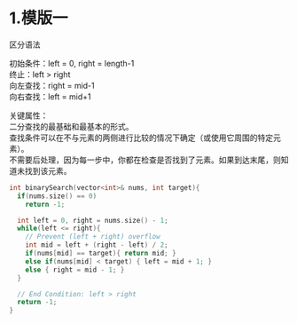 # 1.模版一
区分语法

初始条件：left = 0, right = length-1   
终止：left > right   
向左查找：right = mid-1   
向右查找：left = mid+1   

关键属性：   
二分查找的最基础和最基本的形式。   
查找条件可以在不与元素的两侧进行比较的情况下确定（或使用它周围的特定元素）。   
不需要后处理，因为每一步中，你都在检查是否找到了元素。如果到达末尾，则知道未找到该元素。


```C
int binarySearch(vector<int>& nums, int target){
  if(nums.size() == 0)
    return -1;

  int left = 0, right = nums.size() - 1;
  while(left <= right){
    // Prevent (left + right) overflow
    int mid = left + (right - left) / 2;
    if(nums[mid] == target){ return mid; }
    else if(nums[mid] < target) { left = mid + 1; }
    else { right = mid - 1; }
  }

  // End Condition: left > right
  return -1;
}
```

